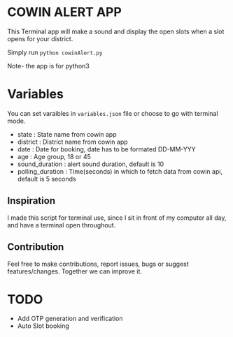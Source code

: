 # COWIN ALERT APP
This Terminal app will make a sound and display the open slots when a slot opens for your district.

Simply run `python cowinAlert.py`

Note- the app is for python3

# Variables
You can set varaibles in `variables.json` file or choose to go with terminal mode.
- state : State name from cowin app
- district : District name from cowin app
- date : Date for booking, date has to be formated DD-MM-YYY
- age : Age group, 18 or 45
- sound_duration : alert sound duration, default is 10
- polling_duration : Time(seconds) in which to fetch data from cowin api, default is 5 seconds

## Inspiration
I made this script for terminal use, since I sit in front of my computer all day, and have a terminal open throughout.

## Contribution
Feel free to make contributions, report issues, bugs or suggest features/changes. Together we can improve it.

# TODO
- Add OTP generation and verification
- Auto Slot booking
